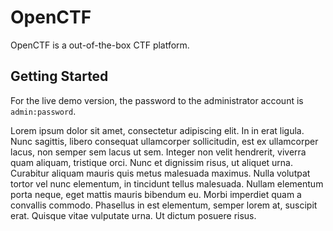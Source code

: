 # OpenCTF

OpenCTF is a out-of-the-box CTF platform.

## Getting Started

For the live demo version, the password to the administrator account is `admin:password`.

Lorem ipsum dolor sit amet, consectetur adipiscing elit. In in erat ligula. Nunc sagittis, libero consequat ullamcorper sollicitudin, est ex ullamcorper lacus, non semper sem lacus ut sem. Integer non velit hendrerit, viverra quam aliquam, tristique orci. Nunc et dignissim risus, ut aliquet urna. Curabitur aliquam mauris quis metus malesuada maximus. Nulla volutpat tortor vel nunc elementum, in tincidunt tellus malesuada. Nullam elementum porta neque, eget mattis mauris bibendum eu. Morbi imperdiet quam a convallis commodo. Phasellus in est elementum, semper lorem at, suscipit erat. Quisque vitae vulputate urna. Ut dictum posuere risus.